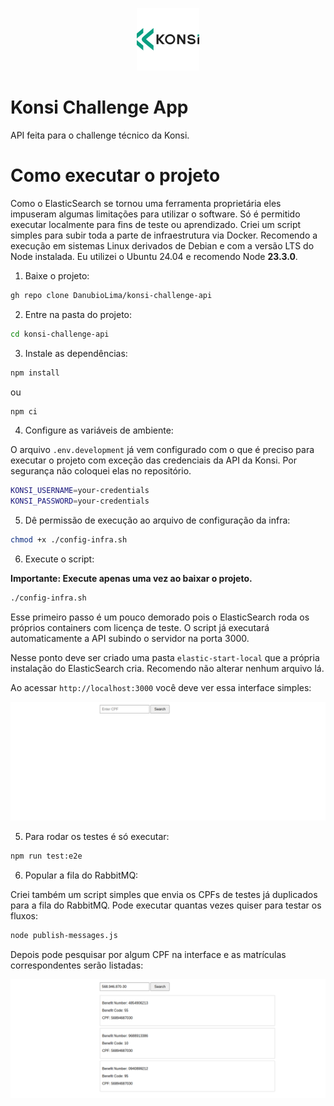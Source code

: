 <p align="center">
    <img src="konsi-logo.svg" alt="Konsi Logo">
</p>

# Konsi Challenge App

API feita para o challenge técnico da Konsi.

# Como executar o projeto

Como o ElasticSearch se tornou uma ferramenta proprietária eles impuseram algumas limitações para utilizar o software. Só é permitido executar
localmente para fins de teste ou aprendizado. Criei um script simples para subir toda a parte de infraestrutura via Docker.
Recomendo a execução em sistemas Linux derivados de Debian e com a versão LTS do Node instalada. Eu utilizei o Ubuntu 24.04 e recomendo Node **23.3.0**.

1. Baixe o projeto:

```bash
gh repo clone DanubioLima/konsi-challenge-api
```

2. Entre na pasta do projeto:

```bash
cd konsi-challenge-api
```

3. Instale as dependências:

```bash
npm install
```

ou

```bash
npm ci
```

4. Configure as variáveis de ambiente:

O arquivo `.env.development` já vem configurado com o que é preciso para executar o projeto com exceção das credenciais da API da Konsi. Por segurança não coloquei elas no repositório. 

```bash
KONSI_USERNAME=your-credentials
KONSI_PASSWORD=your-credentials
```


5. Dê permissão de execução ao arquivo de configuração da infra:

```bash
chmod +x ./config-infra.sh
```

6. Execute o script:

**Importante: Execute apenas uma vez ao baixar o projeto.**

```bash
./config-infra.sh
```

Esse primeiro passo é um pouco demorado pois o ElasticSearch roda os próprios containers com licença de teste. 
O script já executará automaticamente a API subindo o servidor na porta 3000.

Nesse ponto deve ser criado uma pasta `elastic-start-local` que a própria instalação do ElasticSearch cria. Recomendo não alterar nenhum arquivo lá.

Ao acessar `http://localhost:3000` você deve ver essa interface simples:

![image](konsi-web.png)

5. Para rodar os testes é só executar:

```bash
npm run test:e2e
```

6. Popular a fila do RabbitMQ:

Criei também um script simples que envia os CPFs de testes já duplicados para a fila do RabbitMQ. Pode executar quantas vezes quiser para testar os fluxos:

```bash
node publish-messages.js
```

Depois pode pesquisar por algum CPF na interface e as matrículas correspondentes serão listadas:

![image](konsi-web-list.png)